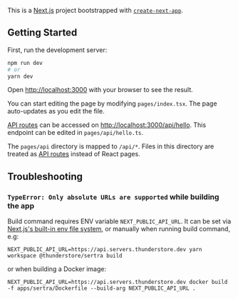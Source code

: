 This is a [Next.js](https://nextjs.org/) project bootstrapped with [`create-next-app`](https://github.com/vercel/next.js/tree/canary/packages/create-next-app).

## Getting Started

First, run the development server:

```bash
npm run dev
# or
yarn dev
```

Open [http://localhost:3000](http://localhost:3000) with your browser to see the result.

You can start editing the page by modifying `pages/index.tsx`. The page auto-updates as you edit the file.

[API routes](https://nextjs.org/docs/api-routes/introduction) can be accessed on [http://localhost:3000/api/hello](http://localhost:3000/api/hello). This endpoint can be edited in `pages/api/hello.ts`.

The `pages/api` directory is mapped to `/api/*`. Files in this directory are treated as [API routes](https://nextjs.org/docs/api-routes/introduction) instead of React pages.

## Troubleshooting

### `TypeError: Only absolute URLs are supported` while building the app

Build command requires ENV variable `NEXT_PUBLIC_API_URL`. It can be set via
[Next.js's built-in env file system](https://nextjs.org/docs/basic-features/environment-variables),
or manually when running build command, e.g:

`NEXT_PUBLIC_API_URL=https://api.servers.thunderstore.dev yarn workspace @thunderstore/sertra build`

or when building a Docker image:

`NEXT_PUBLIC_API_URL=https://api.servers.thunderstore.dev docker build -f apps/sertra/Dockerfile --build-arg NEXT_PUBLIC_API_URL .`
